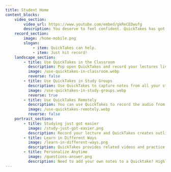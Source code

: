 ```yaml
---
title: Student Home
content_blocks:
    video_section:
        video_url: https://www.youtube.com/embed/gkReCEDwufg
        description: You deserve to feel confident. QuickTakes has got your back! Simply hit record and QuickTakes takes lecture notes, create study materials, provides related videos and answers your questions 24-7.
    record_section:
        image: /home-mobile.png
        slogan:
            - item: QuickTakes can help.
            - item: Just hit record!
    landscape_section:
        - title: Use QuickTakes in the Classroom
          description: Pop open QuickTakes and record your lectures live in a classroom or lecture hall!
          image: /use-quicktakes-in-classroom.webp
          reverse: false
        - title: Use QuickTakes in Study Groups
          description: Use QuickTakes to capture notes from all your study groups so you can chat and learn stress-free!
          image: /use-quicktakes-in-study-groups.webp
          reverse: true
        - title: Use QuickTakes Remotely
          description: You can use QuickTakes to record the audio from YouTube videos or college or university lecture videos too!
          image: /use-quicktakes-remotely.webp
          reverse: false
    portrait_section:
        - title: Studying just got easier
          image: /study-just-got-easier.png
          description: Record your lecture and QuickTakes creates outlines, study guides, a glossary and more!
        - title: Learn in Different Ways
          image: /learn-in-different-ways.png
          description: QuickTakes provides related videos and practice problems so you can learn in the way that best suits you!
        - title: Personalize Anytime
          image: /questions-answer.png
          description: Need to add your own notes to a Quicktake? Highlight, edit or add text, input images and even create math formulas!
---
```

